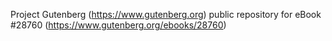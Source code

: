 Project Gutenberg (https://www.gutenberg.org) public repository for eBook #28760 (https://www.gutenberg.org/ebooks/28760)
